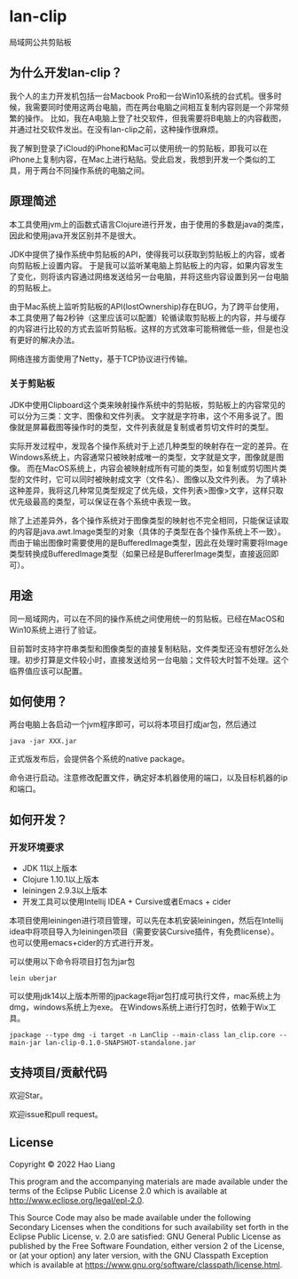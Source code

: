 # lan-clip

局域网公共剪贴板

## 为什么开发lan-clip？

我个人的主力开发机包括一台Macbook Pro和一台Win10系统的台式机。很多时候，我需要同时使用这两台电脑，而在两台电脑之间相互复制内容则是一个非常频繁的操作。
比如，我在A电脑上登了社交软件，但我需要将B电脑上的内容截图，并通过社交软件发出。在没有lan-clip之前，这种操作很麻烦。

我了解到登录了iCloud的iPhone和Mac可以使用统一的剪贴板，即我可以在iPhone上复制内容，在Mac上进行粘贴。受此启发，我想到开发一个类似的工具，用于两台不同操作系统的电脑之间。

## 原理简述

本工具使用jvm上的函数式语言Clojure进行开发，由于使用的多数是java的类库，因此和使用java开发区别并不是很大。

JDK中提供了操作系统中剪贴板的API，使得我可以获取到剪贴板上的内容，或者向剪贴板上设置内容。
于是我可以监听某电脑上剪贴板上的内容，如果内容发生了变化，则将该内容通过网络发送给另一台电脑，并将这些内容设置到另一台电脑的剪贴板上。

由于Mac系统上监听剪贴板的API(lostOwnership)存在BUG，为了跨平台使用，本工具使用了每2秒钟（这里应该可以配置）轮循读取剪贴板上的内容，并与缓存的内容进行比较的方式去监听剪贴板。这样的方式效率可能稍微低一些，但是也没有更好的解决办法。

网络连接方面使用了Netty，基于TCP协议进行传输。

### 关于剪贴板

JDK中使用Clipboard这个类来映射操作系统中的剪贴板，剪贴板上的内容常见的可以分为三类：文字、图像和文件列表。
文字就是字符串，这个不用多说了。图像就是屏幕截图等操作时的类型，文件列表就是复制或者剪切文件时的类型。

实际开发过程中，发现各个操作系统对于上述几种类型的映射存在一定的差异。在Windows系统上，内容通常只被映射成唯一的类型，文字就是文字，图像就是图像。
而在MacOS系统上，内容会被映射成所有可能的类型，如复制或剪切图片类型的文件时，它可以同时被映射成文字（文件名）、图像以及文件列表。
为了填补这种差异，我将这几种常见类型规定了优先级，文件列表>图像>文字，这样只取优先级最高的类型，可以保证在各个系统中表现一致。

除了上述差异外，各个操作系统对于图像类型的映射也不完全相同，只能保证读取的内容是java.awt.Image类型的对象（具体的子类型在各个操作系统上不一致）。
而由于输出图像时需要使用的是BufferedImage类型，因此在处理时需要将Image类型转换成BufferedImage类型（如果已经是BuffererImage类型，直接返回即可）。

## 用途

同一局域网内，可以在不同的操作系统之间使用统一的剪贴板。已经在MacOS和Win10系统上进行了验证。

目前暂时支持字符串类型和图像类型的直接复制粘贴，文件类型还没有想好怎么处理。初步打算是文件较小时，直接发送给另一台电脑；文件较大时暂不处理。这个临界值应该可以配置。

## 如何使用？

两台电脑上各启动一个jvm程序即可，可以将本项目打成jar包，然后通过
```shell
java -jar XXX.jar
```
正式版发布后，会提供各个系统的native package。

命令进行启动。注意修改配置文件，确定好本机器使用的端口，以及目标机器的ip和端口。

## 如何开发？

### 开发环境要求
- JDK 11以上版本
- Clojure 1.10.1以上版本
- leiningen 2.9.3以上版本
- 开发工具可以使用Intellij IDEA + Cursive或者Emacs + cider

本项目使用leiningen进行项目管理，可以先在本机安装leiningen，然后在Intellij idea中将项目导入为leiningen项目（需要安装Cursive插件，有免费license）。
也可以使用emacs+cider的方式进行开发。

可以使用以下命令将项目打包为jar包
```shell
lein uberjar
```

可以使用jdk14以上版本所带的jpackage将jar包打成可执行文件，mac系统上为dmg，windows系统上为exe。
在Windows系统上进行打包时，依赖于Wix工具。

```shell
jpackage --type dmg -i target -n LanClip --main-class lan_clip.core --main-jar lan-clip-0.1.0-SNAPSHOT-standalone.jar
```

## 支持项目/贡献代码

欢迎Star。

欢迎issue和pull request。

## License

Copyright © 2022 Hao Liang

This program and the accompanying materials are made available under the
terms of the Eclipse Public License 2.0 which is available at
http://www.eclipse.org/legal/epl-2.0.

This Source Code may also be made available under the following Secondary
Licenses when the conditions for such availability set forth in the Eclipse
Public License, v. 2.0 are satisfied: GNU General Public License as published by
the Free Software Foundation, either version 2 of the License, or (at your
option) any later version, with the GNU Classpath Exception which is available
at https://www.gnu.org/software/classpath/license.html.
